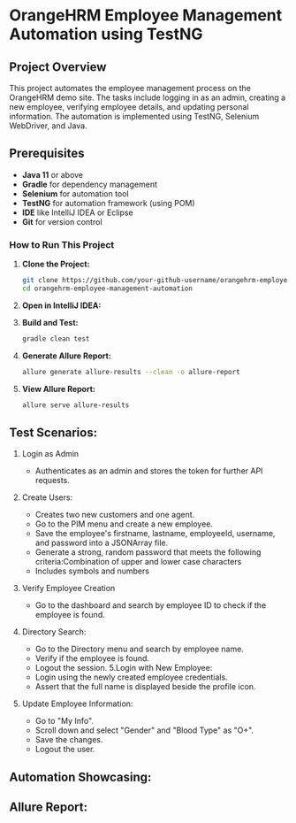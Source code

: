 # OrangeHRM Employee Management Automation using TestNG

## Project Overview
This project automates the employee management process on the OrangeHRM demo site. The tasks include logging in as an admin, creating a new employee, verifying employee details, and updating personal information. The automation is implemented using TestNG, Selenium WebDriver, and Java.

## Prerequisites
- **Java 11** or above
- **Gradle** for dependency management
- **Selenium** for automation tool
- **TestNG** for automation framework (using POM)
- **IDE** like IntelliJ IDEA or Eclipse
- **Git** for version control

### How to Run This Project

1. **Clone the Project:**
   ```bash
   git clone https://github.com/your-github-username/orangehrm-employee-management-automation.git
   cd orangehrm-employee-management-automation
2. **Open in IntelliJ IDEA:**
   
3. **Build and Test:**   
   ```bash
   gradle clean test

4. **Generate Allure Report:**
   ```bash
   allure generate allure-results --clean -o allure-report

5. **View Allure Report:**
   ```bash
   allure serve allure-results

## Test Scenarios:
1. Login as Admin
   -  Authenticates as an admin and stores the token for further API requests.
   
2. Create Users:
   - Creates two new customers and one agent.
   - Go to the PIM menu and create a new employee.
   - Save the employee's firstname, lastname, employeeId, username, and password into a JSONArray file.
   - Generate a strong, random password that meets the following criteria:Combination of upper and lower case characters
   - Includes symbols and numbers
3. Verify Employee Creation
   - Go to the dashboard and search by employee ID to check if the employee is found.
4. Directory Search:
   - Go to the Directory menu and search by employee name.
   - Verify if the employee is found.
   - Logout the session.
5.Login with New Employee:
   - Login using the newly created employee credentials.
   - Assert that the full name is displayed beside the profile icon.
6. Update Employee Information:
   - Go to "My Info".
   - Scroll down and select "Gender" and "Blood Type" as "O+".
   - Save the changes.
   - Logout the user.

   
## Automation Showcasing:

## Allure Report:

